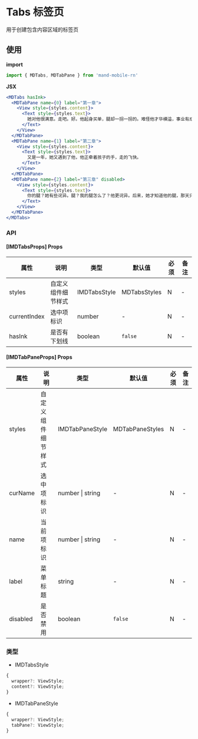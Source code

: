 # Tabs 标签页

用于创建包含内容区域的标签页

## 使用

**import**

```javascript
import { MDTabs, MDTabPane } from 'mand-mobile-rn'
```

**JSX**

```jsx
<MDTabs hasInk>
  <MDTabPane name={0} label="第一章">
    <View style={styles.content}>
      <Text style={styles.text}>
        她对他很满意。走吧。好。他起身买单，腿却一拐一拐的。难怪他才华横溢，事业有成，却还是单身。趁着他买单，她赶紧悄悄走了。
      </Text>
    </View>
  </MDTabPane>
  <MDTabPane name={1} label="第二章">
    <View style={styles.content}>
      <Text style={styles.text}>
        又是一年，她又遇到了他，他正牵着孩子的手，走的飞快。
      </Text>
    </View>
  </MDTabPane>
  <MDTabPane name={2} label="第三章" disabled>
    <View style={styles.content}>
      <Text style={styles.text}>
        你的腿？她有些诧异。腿？我的腿怎么了？他更诧异。后来，她才知道他的腿，那天只是坐麻了而已。
      </Text>
    </View>
  </MDTabPane>
</MDTabs>
```

### API

#### [IMDTabsProps] Props

| 属性         | 说明               | 类型         | 默认值       | 必须 | 备注 |
| ------------ | ------------------ | ------------ | ------------ | ---- | ---- |
| styles       | 自定义组件细节样式 | IMDTabsStyle | MDTabsStyles | N    | -    |
| currentIndex | 选中项标识         | number       | -            | N    | -    |
| hasInk       | 是否有下划线       | boolean      | `false`      | N    | -    |

#### [IMDTabPaneProps] Props

| 属性     | 说明               | 类型             | 默认值          | 必须 | 备注 |
| -------- | ------------------ | ---------------- | --------------- | ---- | ---- |
| styles   | 自定义组件细节样式 | IMDTabPaneStyle  | MDTabPaneStyles | N    | -    |
| curName  | 选中项标识         | number \| string | -               | N    | -    |
| name     | 当前项标识         | number \| string | -               | N    | -    |
| label    | 菜单标题           | string           | -               | N    | -    |
| disabled | 是否禁用           | boolean          | `false`         | N    | -    |

### 类型

- IMDTabsStyle

```js
{
  wrapper?: ViewStyle;
  content?: ViewStyle;
}
```

- IMDTabPaneStyle

```js
{
  wrapper?: ViewStyle;
  tabPane?: ViewStyle;
}
```
